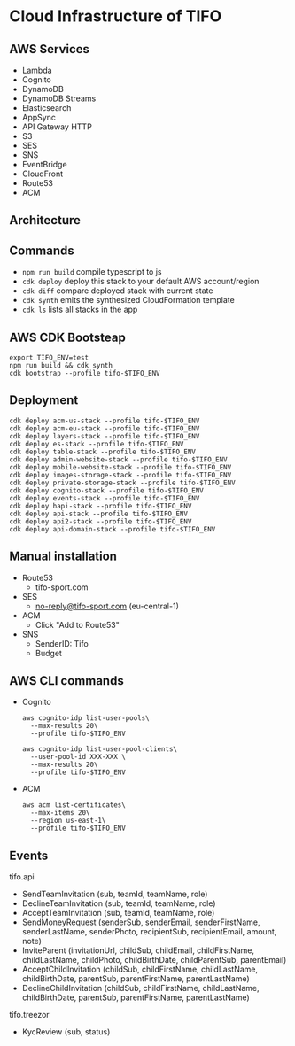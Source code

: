 # Cloud Infrastructure of TIFO

## AWS Services

- Lambda
- Cognito
- DynamoDB
- DynamoDB Streams
- Elasticsearch
- AppSync
- API Gateway HTTP
- S3
- SES
- SNS
- EventBridge
- CloudFront
- Route53
- ACM

## Architecture

## Commands

- `npm run build` compile typescript to js
- `cdk deploy` deploy this stack to your default AWS account/region
- `cdk diff` compare deployed stack with current state
- `cdk synth` emits the synthesized CloudFormation template
- `cdk ls` lists all stacks in the app

## AWS CDK Bootsteap

```shell
export TIFO_ENV=test
npm run build && cdk synth
cdk bootstrap --profile tifo-$TIFO_ENV
```

## Deployment

```shell
cdk deploy acm-us-stack --profile tifo-$TIFO_ENV
cdk deploy acm-eu-stack --profile tifo-$TIFO_ENV
cdk deploy layers-stack --profile tifo-$TIFO_ENV
cdk deploy es-stack --profile tifo-$TIFO_ENV
cdk deploy table-stack --profile tifo-$TIFO_ENV
cdk deploy admin-website-stack --profile tifo-$TIFO_ENV
cdk deploy mobile-website-stack --profile tifo-$TIFO_ENV
cdk deploy images-storage-stack --profile tifo-$TIFO_ENV
cdk deploy private-storage-stack --profile tifo-$TIFO_ENV
cdk deploy cognito-stack --profile tifo-$TIFO_ENV
cdk deploy events-stack --profile tifo-$TIFO_ENV
cdk deploy hapi-stack --profile tifo-$TIFO_ENV
cdk deploy api-stack --profile tifo-$TIFO_ENV
cdk deploy api2-stack --profile tifo-$TIFO_ENV
cdk deploy api-domain-stack --profile tifo-$TIFO_ENV
```

## Manual installation

- Route53
  - tifo-sport.com
- SES
  - no-reply@tifo-sport.com (eu-central-1)
- ACM
  - Click "Add to Route53"
- SNS
  - SenderID: Tifo
  - Budget

## AWS CLI commands

- Cognito

  ```shell
  aws cognito-idp list-user-pools\
    --max-results 20\
    --profile tifo-$TIFO_ENV

  aws cognito-idp list-user-pool-clients\
    --user-pool-id XXX-XXX \
    --max-results 20\
    --profile tifo-$TIFO_ENV
  ```

- ACM
  ```shell
  aws acm list-certificates\
    --max-items 20\
    --region us-east-1\
    --profile tifo-$TIFO_ENV
  ```

## Events
tifo.api
- SendTeamInvitation (sub, teamId, teamName, role)
- DeclineTeamInvitation (sub, teamId, teamName, role)
- AcceptTeamInvitation (sub, teamId, teamName, role)
- SendMoneyRequest (senderSub, senderEmail, senderFirstName, senderLastName, senderPhoto, recipientSub, recipientEmail, amount, note)
- InviteParent (invitationUrl, childSub, childEmail, childFirstName, childLastName, childPhoto, childBirthDate, childParentSub, parentEmail)
- AcceptChildInvitation (childSub, childFirstName, childLastName, childBirthDate, parentSub, parentFirstName, parentLastName)
- DeclineChildInvitation (childSub, childFirstName, childLastName, childBirthDate, parentSub, parentFirstName, parentLastName)

tifo.treezor
- KycReview (sub, status)
